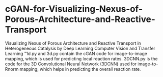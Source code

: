 # cGAN-for-Visualizing-Nexus-of-Porous-Architecture-and-Reactive-Transport
Visualizing Nexus of Porous Architecture and Reactive Transport in Heterogeneous Catalysis by Deep Learning Computer Vision and Transfer Learning
"1d.py and 3d.py contain the cGAN code for image-to-image mapping, which is used for predicting local reaction rates.
3DCNN.py is the code for the 3D Convolutional Neural Network (3DCNN) used for image-to-Rnorm mapping, which helps in predicting the overall reaction rate.
